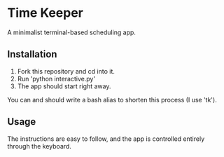 # Time Keeper
A minimalist terminal-based scheduling app.

## Installation
1. Fork this repository and cd into it.
2. Run 'python interactive.py'
3. The app should start right away.

You can and should write a bash alias to shorten this process (I use 'tk').

## Usage
The instructions are easy to follow, and the app is controlled entirely through the keyboard.